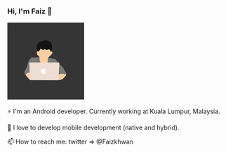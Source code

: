### Hi, I'm Faiz 👋

<img src="https://raw.githubusercontent.com/FaizIkhwan/faizikhwan/master/image/faiz_100.png" >

⚡ I'm an Android developer. Currently working at Kuala Lumpur, Malaysia.

📱 I love to develop mobile development (native and hybrid).

📫 How to reach me: twitter => @Faizkhwan
